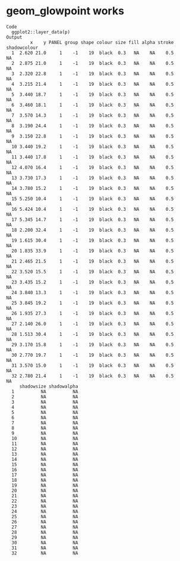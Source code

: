 # geom_glowpoint works

    Code
      ggplot2::layer_data(p)
    Output
             x    y PANEL group shape colour size fill alpha stroke shadowcolour
      1  2.620 21.0     1    -1    19  black  0.3   NA    NA    0.5           NA
      2  2.875 21.0     1    -1    19  black  0.3   NA    NA    0.5           NA
      3  2.320 22.8     1    -1    19  black  0.3   NA    NA    0.5           NA
      4  3.215 21.4     1    -1    19  black  0.3   NA    NA    0.5           NA
      5  3.440 18.7     1    -1    19  black  0.3   NA    NA    0.5           NA
      6  3.460 18.1     1    -1    19  black  0.3   NA    NA    0.5           NA
      7  3.570 14.3     1    -1    19  black  0.3   NA    NA    0.5           NA
      8  3.190 24.4     1    -1    19  black  0.3   NA    NA    0.5           NA
      9  3.150 22.8     1    -1    19  black  0.3   NA    NA    0.5           NA
      10 3.440 19.2     1    -1    19  black  0.3   NA    NA    0.5           NA
      11 3.440 17.8     1    -1    19  black  0.3   NA    NA    0.5           NA
      12 4.070 16.4     1    -1    19  black  0.3   NA    NA    0.5           NA
      13 3.730 17.3     1    -1    19  black  0.3   NA    NA    0.5           NA
      14 3.780 15.2     1    -1    19  black  0.3   NA    NA    0.5           NA
      15 5.250 10.4     1    -1    19  black  0.3   NA    NA    0.5           NA
      16 5.424 10.4     1    -1    19  black  0.3   NA    NA    0.5           NA
      17 5.345 14.7     1    -1    19  black  0.3   NA    NA    0.5           NA
      18 2.200 32.4     1    -1    19  black  0.3   NA    NA    0.5           NA
      19 1.615 30.4     1    -1    19  black  0.3   NA    NA    0.5           NA
      20 1.835 33.9     1    -1    19  black  0.3   NA    NA    0.5           NA
      21 2.465 21.5     1    -1    19  black  0.3   NA    NA    0.5           NA
      22 3.520 15.5     1    -1    19  black  0.3   NA    NA    0.5           NA
      23 3.435 15.2     1    -1    19  black  0.3   NA    NA    0.5           NA
      24 3.840 13.3     1    -1    19  black  0.3   NA    NA    0.5           NA
      25 3.845 19.2     1    -1    19  black  0.3   NA    NA    0.5           NA
      26 1.935 27.3     1    -1    19  black  0.3   NA    NA    0.5           NA
      27 2.140 26.0     1    -1    19  black  0.3   NA    NA    0.5           NA
      28 1.513 30.4     1    -1    19  black  0.3   NA    NA    0.5           NA
      29 3.170 15.8     1    -1    19  black  0.3   NA    NA    0.5           NA
      30 2.770 19.7     1    -1    19  black  0.3   NA    NA    0.5           NA
      31 3.570 15.0     1    -1    19  black  0.3   NA    NA    0.5           NA
      32 2.780 21.4     1    -1    19  black  0.3   NA    NA    0.5           NA
         shadowsize shadowalpha
      1          NA          NA
      2          NA          NA
      3          NA          NA
      4          NA          NA
      5          NA          NA
      6          NA          NA
      7          NA          NA
      8          NA          NA
      9          NA          NA
      10         NA          NA
      11         NA          NA
      12         NA          NA
      13         NA          NA
      14         NA          NA
      15         NA          NA
      16         NA          NA
      17         NA          NA
      18         NA          NA
      19         NA          NA
      20         NA          NA
      21         NA          NA
      22         NA          NA
      23         NA          NA
      24         NA          NA
      25         NA          NA
      26         NA          NA
      27         NA          NA
      28         NA          NA
      29         NA          NA
      30         NA          NA
      31         NA          NA
      32         NA          NA

